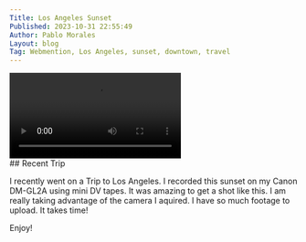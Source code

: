 ```yaml
---
Title: Los Angeles Sunset
Published: 2023-10-31 22:55:49
Author: Pablo Morales
Layout: blog
Tag: Webmention, Los Angeles, sunset, downtown, travel
---
```

<div class="courier" markdown="1">
<video controls class="dark-pink center mw-100 w-75 br4 ba bw4 shadow-5">
  <source src="https://static.lifeofpablo.com/media/videos/la_sunset.mp4" type="video/mp4" />

  Download the
  <a href="https://static.lifeofpablo.com/media/videos/la_sunset.mp4">MP4</a>
  video.
</video>
<p class="measure center purple">A beautiful sunset in Los Angeles.</p>
</div>
<div class="courier" markdown="1">
## Recent Trip

I recently went on a Trip to Los Angeles. I recorded this sunset on my Canon DM-GL2A using mini DV tapes. It was amazing to get a shot like this. I am really taking advantage of the camera I aquired. I have so much footage to upload. It takes time! 

Enjoy!

</div>
